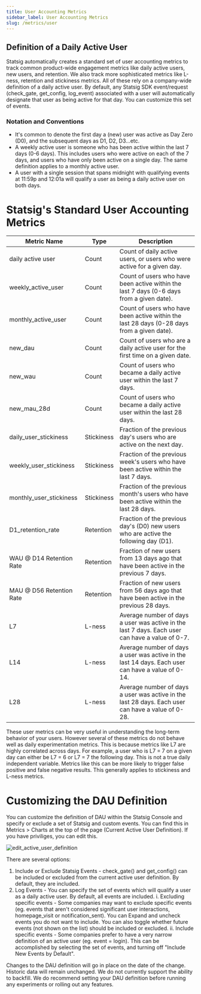 ```yaml
---
title: User Accounting Metrics
sidebar_label: User Accounting Metrics
slug: /metrics/user
---
```


## Definition of a Daily Active User

Statsig automatically creates a standard set of user accounting metrics to track common product-wide engagement metrics like daily active users, new users, and retention.  We also track more sophisticated metrics like L-ness, retention and stickiness metrics.  All of these rely on a company-wide definition of a daily active user.  By default, any Statsig SDK event/request (check_gate, get_config, log_event) associated with a user will automatically designate that user as being active for that day.  You can customize this set of events.

### Notation and Conventions

- It's common to denote the first day a (new) user was active as Day Zero (D0), and the subsequent days as D1, D2, D3...etc.
- A weekly active user is someone who has been active within the last 7 days (0-6 days).  This includes users who were active on each of the 7 days, and users who have only been active on a single day.  The same definition applies to a monthly active user.
- A user with a single session that spans midnight with qualifying events at 11:59p and 12:01a will qualify a user as being a daily active user on both days.

# Statsig's Standard User Accounting Metrics

| Metric Name            | Type       | Description                    |
|------------------------|------------|--------------------------------|
| daily active user      | Count      | Count of daily active users, or users who were active for a given day. |
| weekly_active_user     | Count      | Count of users who have been active within the last 7 days (0-6 days from a given date). |
| monthly_active_user    | Count      | Count of users who have been active within the last 28 days (0-28 days from a given date). |
| new_dau                | Count      | Count of users who are a daily active user for the first time on a given date. |
| new_wau                | Count      | Count of users who became a daily active user within the last 7 days. |
| new_mau_28d            | Count      | Count of users who became a daily active user within the last 28 days. |
| daily_user_stickiness  | Stickiness | Fraction of the previous day's users who are active on the next day. |
| weekly_user_stickiness | Stickiness | Fraction of the previous week's users who have been active within the last 7 days. |
| monthly_user_stickiness | Stickiness | Fraction of the previous month's users who have been active within the last 28 days. |
| D1_retention_rate      | Retention  | Fraction of the previous day's (D0) new users who are active the following day (D1). |
| WAU @ D14 Retention Rate | Retention  | Fraction of new users from 13 days ago that have been active in the previous 7 days. |
| MAU @ D56 Retention Rate | Retention  | Fraction of new users from 56 days ago that have been active in the previous 28 days. |
| L7       | L-ness  | Average number of days a user was active in the last 7 days.  Each user can have a value of 0-7. |
| L14      | L-ness  | Average number of days a user was active in the last 14 days.  Each user can have a value of 0-14. |
| L28      | L-ness  | Average number of days a user was active in the last 28 days.  Each user can have a value of 0-28. |

These user metrics can be very useful in understanding the long-term behavior of your users.  However several of these metrics do not behave well as daily experimentation metrics.  This is because metrics like L7 are highly correlated across days.  For example, a user who is L7 = 7 on a given day can either be L7 = 6 or L7 = 7 the following day.  This is not a true daily independent variable.  Metrics like this can be more likely to trigger false positive and false negative results.  This generally applies to stickiness and L-ness metrics.

# Customizing the DAU Definition

You can customize the definition of DAU within the Statsig Console and specify or exclude a set of Statsig and custom events.  You can find this in Metrics > Charts at the top of the page (Current Active User Definition).  If you have priviliges, you can edit this.

![edit_active_user_definition](https://user-images.githubusercontent.com/77478319/137034274-e41b2117-fe7e-4809-82a8-5e9be4be183f.png)

There are several options:
1. Include or Exclude Statsig Events - check_gate() and get_config() can be included or excluded from the current active user definition.  By default, they are included.
2. Log Events - You can specify the set of events which will qualify a user as a daily active user.  By default, all events are included.
  i. Excluding specific events - Some companies may want to exclude specific events (eg. events that aren't considered significant user interactions, homepage_visit or notification_sent).  You can Expand and uncheck events you do not want to include.  You can also toggle whether future events (not shown on the list) should be included or excluded.
  ii. Include specific events - Some companies prefer to have a very narrow definition of an active user (eg. event = login).  This can be accomplished by selecting the set of events, and turning off "Include New Events by Default".

Changes to the DAU definition will go in place on the date of the change.  Historic data will remain unchanged.  We do not currently support the ability to backfill.  We do recommend setting your DAU definition before running any experiments or rolling out any features.
